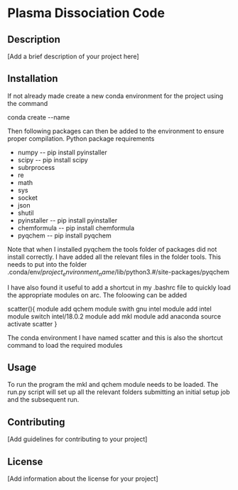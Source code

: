 # Plasma Dissociation Code

## Description

[Add a brief description of your project here]

## Installation
If not already made create a new conda environment for the project using the command 

conda create --name <project environement name>

Then following packages can then be added to the environment to ensure proper compilation.
Python package requirements
- numpy -- pip install pyinstaller
- scipy -- pip install scipy
- subrprocess
- re 
- math
- sys
- socket
- json
- shutil
- pyinstaller -- pip install pyinstaller
- chemformula -- pip install chemformula 
- pyqchem -- pip install pyqchem 

Note that when I installed pyqchem the tools folder of packages did not install correctly. I have added all the relevant files in the folder tools. This needs to put into the folder .conda/env/$project_environment_name$/lib/python3.#/site-packages/pyqchem

I have also found it useful to add a shortcut in my .bashrc file to quickly load the appropriate modules on arc. The foloowing can be added 

scatter(){
	module add qchem
	module swith gnu intel
	module add intel 
	module switch intel/18.0.2
	module add mkl
	module add anaconda
	source activate scatter
}

The conda environment I have named scatter and this is also the shortcut command to load the required modules

## Usage
To run the program the mkl and qchem module needs to be loaded. The run.py script will set up all the relevant folders submitting an initial setup job and the subsequent run.

## Contributing

[Add guidelines for contributing to your project]

## License

[Add information about the license for your project]
